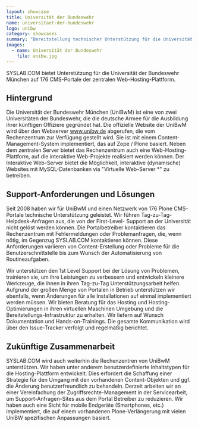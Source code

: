 ```yaml
---
layout: showcase
title: Universität der Bundeswehr
name: universitaet-der-bundeswehr
logo: unibw
category: showcases
summary: "Bereitstellung technischer Unterstützung für die Universität der Bundeswehr München auf 176 CMS-Portale der zentralen Web-Hosting-Plattform."
images:
  - name: Universität der Bundeswehr
    file: unibw.jpg
---
```


SYSLAB.COM bietet Unterstützung für die Universität der Bundeswehr München auf 176 CMS-Portale der zentralen Web-Hosting-Plattform.

## Hintergrund
Die Universität der Bundeswehr München (UniBwM) ist eine von zwei Universitäten der Bundeswehr, die die deutsche Armee für die Ausbildung ihrer künftigen Offiziere gegründet hat. Die offizielle Website der UniBwM wird über den Webserver www.unibw.de abgerufen, die vom Rechenzentrum zur Verfügung gestellt wird. Sie ist mit einem Content-Management-System implementiert, das auf Zope / Plone basiert. Neben dem zentralen Server bietet das Rechenzentrum auch eine Web-Hosting-Plattform, auf die interaktive Web-Projekte realisiert werden können. Der Interaktive Web-Server bietet die Möglichkeit, interaktive (dynamische) Websites mit MySQL-Datenbanken via "Virtuelle Web-Server *" zu betreiben.

## Support-Anforderungen und Lösungen
Seit 2008 haben wir für UniBwM und einen Netzwerk von 176 Plone CMS-Portale technische Unterstützung geleistet. Wir führen Tag-zu-Tag-Helpdesk-Anfragen aus, die von der First-Level- Support an der Universität nicht gelöst werden können. Die Portalbetreiber kontaktieren das Rechenzentrum mit Fehlermeldungen oder Problemanfragen, die, wenn nötig, im Gegenzug SYSLAB.COM kontaktieren können. Diese Anforderungen variieren von Content-Erstellung oder Probleme für die Benutzerschnittstelle bis zum Wunsch der Automatisierung von Routineaufgaben.

Wir unterstützen den 1st Level Support bei der Lösung von Problemen, trainieren sie, um ihre Leistungen zu verbessern und entwickeln kleinere Werkzeuge, die ihnen in ihren Tag-zu-Tag Unterstützungsarbeit helfen. Aufgrund der großen Menge von Portalen in Betrieb unterstützen wir ebenfalls, wenn Änderungen für alle Installationen auf einmal implementiert werden müssen. Wir bieten Beratung für das Hosting und Hosting-Optimierungen in ihren virtuellen Maschinen Umgebung und die Bereitstellungs-Infrastruktur zu erhalten. Wir liefern auf Wunsch Dokumentation und Hands-on-Trainings. Die gesamte Kommunikation wird über den Issue-Tracker verfolgt und regelmäßig berichtet.

## Zukünftige Zusammenarbeit
SYSLAB.COM wird auch weiterhin die Rechenzentren von UniBwM unterstützen. Wir haben unter anderem benutzerdefinierte Inhaltstypen für die Hosting-Plattform entwickelt. Dies erfordert die Schaffung einer Strategie für den Umgang mit den vorhandenen Content-Objekten und ggf. die Änderung benutzerfreundlich zu behandeln. Derzeit arbeiten wir an einer Vereinfachung der Zugriffsrechte-Management in der Servicearbeit, um Support-Anfragen-Sites aus dem Portal Betreiber zu reduzieren. Wir haben auch eine Sicht für mobile Endgeräte (Smartphones, etc.)  implementiert, die auf einem vorhandenen Plone-Verlängerung mit vielen UniBW spezifischen Anpassungen basiert.
